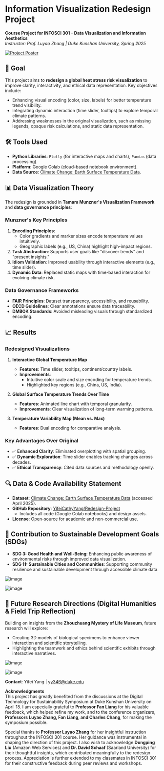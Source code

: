 # Information Visualization Redesign Project  
**Course Project for INFOSCI 301 – Data Visualization and Information Aesthetics**  
*Instructor: Prof. Luyao Zhang | Duke Kunshan University, Spring 2025*  

[![Project Poster](https://img.shields.io/badge/View-Project%20Poster-blue)](https://github.com/YifeiCathyYang/Redesign-Project/blob/main/301_Yang_Yifei_Poster.pdf)


## 🎯 Goal  
This project aims to **redesign a global heat stress risk visualization** to improve clarity, interactivity, and ethical data representation. Key objectives include:  
- Enhancing visual encoding (color, size, labels) for better temperature trend visibility.  
- Integrating dynamic interaction (time slider, tooltips) to explore temporal climate patterns.  
- Addressing weaknesses in the original visualization, such as missing legends, opaque risk calculations, and static data representation.  


## 🛠️ Tools Used  
- **Python Libraries**: `Plotly` (for interactive maps and charts), `Pandas` (data processing).  
- **Platform**: Google Colab (cloud-based notebook environment).  
- **Data Source**: [Climate Change: Earth Surface Temperature Data](https://www.kaggle.com/datasets/berkeleyearth/climate-change-earth-surface-temperature-data).  


## 📊 Data Visualization Theory  
The redesign is grounded in **Tamara Munzner's Visualization Framework** and **data governance principles**:  

### **Munzner's Key Principles**  
1. **Encoding Principles**:  
   - Color gradients and marker sizes encode temperature values intuitively.  
   - Geographic labels (e.g., US, China) highlight high-impact regions.  
2. **Task Abstraction**: Supports user goals like "discover trends" and "present insights."  
3. **Idiom Validation**: Improved usability through interactive elements (e.g., time slider).  
4. **Dynamic Data**: Replaced static maps with time-based interaction for evolving climate risk.  

### **Data Governance Frameworks**  
- **FAIR Principles**: Dataset transparency, accessibility, and reusability.  
- **OECD Guidelines**: Clear annotations ensure data traceability.  
- **DMBOK Standards**: Avoided misleading visuals through standardized encoding.  


## 📈 Results  
### Redesigned Visualizations  
1. **Interactive Global Temperature Map**  
   - **Features**: Time slider, tooltips, continent/country labels.  
   - **Improvements**:  
     - Intuitive color scale and size encoding for temperature trends.  
     - Highlighted key regions (e.g., China, US, India).  

2. **Global Surface Temperature Trends Over Time**  
   - **Features**: Animated line chart with temporal granularity.  
   - **Improvements**: Clear visualization of long-term warming patterns.  

3. **Temperature Variability Map (Mean vs. Max)**  
   - **Features**: Dual encoding for comparative analysis.  

### Key Advantages Over Original  
- ✅ **Enhanced Clarity**: Eliminated overplotting with spatial grouping.  
- ✅ **Dynamic Exploration**: Time slider enables tracking changes across decades.  
- ✅ **Ethical Transparency**: Cited data sources and methodology openly.  


## 🔍 Data & Code Availability Statement  
- **Dataset**: [Climate Change: Earth Surface Temperature Data](https://www.kaggle.com/datasets/berkeleyearth/climate-change-earth-surface-temperature-data) (accessed April 2025).  
- **GitHub Repository**: [YifeiCathyYang/Redesign-Project](https://github.com/YifeiCathyYang/Redesign-Project)  
  - Includes all code (Google Colab notebooks) and design assets.  
- **License**: Open-source for academic and non-commercial use.


## 🎯 Contribution to Sustainable Development Goals (SDGs)
- **SDG 3: Good Health and Well-Being**: Enhancing public awareness of environmental risks through improved data visualization.
- **SDG 11: Sustainable Cities and Communities**: Supporting community resilience and sustainable development through accessible climate data.

![image](https://github.com/user-attachments/assets/222f7935-39f9-4467-bb82-60a2fd19e086)

![image](https://github.com/user-attachments/assets/f96ca5a9-5dc4-48a3-bebc-9d3942c4164d)


## 🌱 Future Research Directions (Digital Humanities & Field Trip Reflection)
Building on insights from the **Zhouzhuang Mystery of Life Museum**, future research will explore:
- Creating 3D models of biological specimens to enhance viewer interaction and scientific storytelling.
- Highlighting the teamwork and ethics behind scientific exhibits through interactive narratives.

![image](https://github.com/user-attachments/assets/283aec50-631d-4f7d-8811-983ffc7ee742)

![image](https://github.com/user-attachments/assets/fae71f1e-ece9-421d-aa71-b09b816ce9d4)


**Contact**: Yifei Yang | [yy346@duke.edu](mailto:yy346@duke.edu)

**Acknowledgments**  
This project has greatly benefited from the discussions at the Digital Technology for Sustainability Symposium at Duke Kunshan University on April 18. I am especially grateful to **Professor Fan Liang** for his valuable feedback, which helped refine my work, and to the conference organizers, **Professors Luyao Zhang, Fan Liang, and Charles Chang**, for making the symposium possible. 

Special thanks to **Professor Luyao Zhang** for her insightful instruction throughout the INFOSCI 301 course. Her guidance was instrumental in shaping the direction of this project. I also wish to acknowledge **Dongping Liu** (Amazon Web Services) and **Dr. David Schaaf** (Saarland University) for their thoughtful insights, which contributed meaningfully to the redesign process. Appreciation is further extended to my classmates in INFOSCI 301 for their constructive feedback during peer reviews and workshops.  
